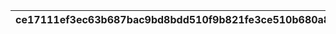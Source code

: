 |ce17111ef3ec63b687bac9bd8bdd510f9b821fe3ce510b680a836fe1da8f88cd|4c6b8e02e0d9f8304b90ab7da452ce1afc27fd99c9abc3bca277e0c06aec6167|dd1fb37838f9373e06f01b777c914959e73b96aed5879def3f857bff1c51d151|2f1fe1e2b89526b643956d46b211e9db99da9a0f6741981ae05ad7cb9753b79e|fe614456fecf64fc1955ef21fde9c4ca22bfdb153f57d25fa1c5af97f942d5b4|a95cfd88b42bcfc9ec7aed10c6ae9340b7b6e144f6f3975beb8d3714b9934e06|b3f72a0d81f465e51521f530983187cc41702c80509d648ea8341d2a281b877f|b77313366af28be55f2cd0b05f3d434c4417d3570ab00efd2df83204189fdec2|2292f6c58bbc08827daeaf9998e1298ea85c9419aeeb5a4f794a269244b451f1|2469fd1a7b58e48322dc3f0a90ca30bb8d42f78d200304990060416dc31b08b2|0530021043ca5f7d07273de204103a70f1e29e1e4e7fa84897850ca91e75e1cf|
| --- | --- | --- | --- | --- | --- | --- | --- | --- | --- | --- |